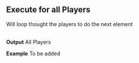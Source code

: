 ## Execute for all Players

Will loop thought the players to do the next element  
<br>

**Output**
All Players
<br>

**Example**
To be added